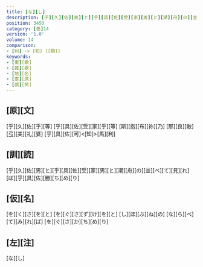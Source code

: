 ```yaml
---
title: [な][し]
description: [乎][久][佐][男][と][乎][具][佐][受][家][男][と][潮][舟][の][並][べ][て][見][れ][ば][乎][具][佐][勝][ち][め][り]
position: 3450
category: [巻]14
version: '1.0'
volume: 14
comparison:
- [利] -> [知] [[類]]
keywords:
- [東][歌]
- [雑][歌]
- [地][名]
- [宴][席]
- [戯][笑]
---
```


## [原][文]

[乎][久][佐][乎][等] [乎][具][佐][受][家][乎][等] [斯][抱][布][祢][乃] [那][良][敝][弖][美][礼][婆] [乎][具][佐][可]<[知]>[馬][利]

## [訓][読]

[乎][久][佐][男][と][乎][具][佐][受][家][男][と][潮][舟][の][並][べ][て][見][れ][ば][乎][具][佐][勝][ち][め][り]

## [仮][名]

[を][く][さ][を][と] [を][ぐ][さ][ず][け][を][と] [し][ほ][ぶ][ね][の] [な][ら][べ][て][み][れ][ば] [を][ぐ][さ][か][ち][め][り]

## [左][注]

[な][し]
